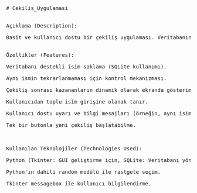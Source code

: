 <pre>
# Cekilis_Uygulamasi


Açıklama (Description):

Basit ve kullanıcı dostu bir çekiliş uygulaması. Veritabanında tutulan isimler arasından rastgele çekiliş yapar ve kazananları liste halinde ekranda gösterir. Uygulama, çekilişe katılacak isimlerin girilmesi ve kazananların belirlenmesini kolaylaştırır.


Özellikler (Features):

Veritabanı destekli isim saklama (SQLite kullanımı).

Aynı ismin tekrarlanmaması için kontrol mekanizması.

Çekiliş sonrası kazananların dinamik olarak ekranda gösterimi.

Kullanıcıdan toplu isim girişine olanak tanır.

Kullanıcı dostu uyarı ve bilgi mesajları (örneğin, aynı isim zaten kayıtlıysa uyarı gösterir).

Tek bir butonla yeni çekiliş başlatabilme.



Kullanılan Teknolojiler (Technologies Used):

Python (Tkinter: GUI geliştirme için, SQLite: Veritabanı yönetimi için)

Python'ın dahili random modülü ile rastgele seçim.

Tkinter messagebox ile kullanıcı bilgilendirme.
</pre>
